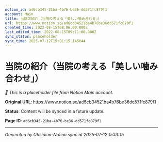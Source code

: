 ```yaml
---
notion_id: ad6cb345-21ba-4b76-be36-dd571fc879f1
account: Main
title: 当院の紹介（当院の考える「美しい噛み合わせ」）
url: https://www.notion.so/ad6cb34521ba4b76be36dd571fc879f1
created_time: 2022-08-15T08:06:00.000Z
last_edited_time: 2022-08-15T09:11:00.000Z
sync_status: placeholder
sync_time: 2025-07-12T15:01:15.145044
---
```


# 当院の紹介（当院の考える「美しい噛み合わせ」）

*🔄 This is a placeholder file from Notion Main account.*

**Original URL**: https://www.notion.so/ad6cb34521ba4b76be36dd571fc879f1

**Status**: Content will be synced in a future update.

**Page ID**: `ad6cb345-21ba-4b76-be36-dd571fc879f1`

---

*Generated by Obsidian-Notion sync at 2025-07-12 15:01:15*
